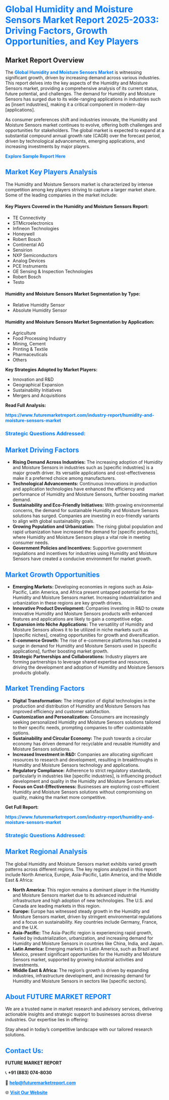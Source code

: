 <h1 style="color: #007BFF;">Global Humidity and Moisture Sensors Market Report 2025-2033: Driving Factors, Growth Opportunities, and Key Players</h1>

<section id="overview">
<h2>Market Report Overview</h2>
<p>The <a href="https://www.futuremarketreport.com/industry-report/humidity-and-moisture-sensors-market" style="color: #007BFF; text-decoration: none;"><strong>Global Humidity and Moisture Sensors Market</strong></a> is witnessing significant growth, driven by increasing demand across various industries. This report delves into the key aspects of the Humidity and Moisture Sensors market, providing a comprehensive analysis of its current status, future potential, and challenges. The demand for Humidity and Moisture Sensors has surged due to its wide-ranging applications in industries such as [insert industries], making it a critical component in modern-day [applications].</p>
<p>As consumer preferences shift and industries innovate, the Humidity and Moisture Sensors market continues to evolve, offering both challenges and opportunities for stakeholders. The global market is expected to expand at a substantial compound annual growth rate (CAGR) over the forecast period, driven by technological advancements, emerging applications, and increasing investments by major players.</p>
</section>

<section id="overview">
<p><a href="https://www.futuremarketreport.com/request-sample/reportId=116061" style="color: #007BFF; text-decoration: none;"><strong>Explore Sample Report Here</strong></a></p>
</section>

<section id="key-players">
<h2 style="color: #007BFF;">Market Key Players Analysis</h2>
<p>The Humidity and Moisture Sensors market is characterized by intense competition among key players striving to capture a larger market share. Some of the leading companies in the market include:</p>
<h4>Key Players Covered in the Humidity and Moisture Sensors Report:</h4>
<ul><li>TE Connectivity</li><li>STMicroelectronics</li><li>Infineon Technologies</li><li>Honeywell</li><li>Robert Bosch</li><li>Continental AG</li><li>Sensirion</li><li>NXP Semiconductors</li><li>Analog Devices</li><li>PCE Instruments</li><li>GE Sensing &amp; Inspection Technologies</li><li>Robert Bosch</li><li>Testo</li></ul>
<h4>Humidity and Moisture Sensors Market Segmentation by Type:</h4>
<ul><li>Relative Humidity Sensor</li><li>Absolute Humidity Sensor</li></ul>

<h4>Humidity and Moisture Sensors Market Segmentation by Application:</h4>
<ul><li>Agriculture</li><li>Food Processing Industry</li><li>Mining, Cement</li><li>Printing &amp; Textile</li><li>Pharmaceuticals</li><li>Others</li></ul>
<p><strong>Key Strategies Adopted by Market Players:</strong></p>
<ul>
<li>Innovation and R&D</li>
<li>Geographical Expansion</li>
<li>Sustainability Initiatives</li>
<li>Mergers and Acquisitions</li>
</ul>
</section>

<section>
<p><strong>Read Full Analysis: </strong></p><a href="https://www.futuremarketreport.com/industry-report/humidity-and-moisture-sensors-market" style="color: #007BFF; text-decoration: none;"><strong>https://www.futuremarketreport.com/industry-report/humidity-and-moisture-sensors-market</strong></a>
<h3 style="color: #007BFF;">Strategic Questions Addressed:</h3>
</section>

<section id="driving-factors">
<h2 style="color: #007BFF;">Market Driving Factors</h2>
<ul>
<li><strong>Rising Demand Across Industries:</strong> The increasing adoption of Humidity and Moisture Sensors in industries such as [specific industries] is a major growth driver. Its versatile applications and cost-effectiveness make it a preferred choice among manufacturers.</li>
<li><strong>Technological Advancements:</strong> Continuous innovations in production and application technologies have enhanced the efficiency and performance of Humidity and Moisture Sensors, further boosting market demand.</li>
<li><strong>Sustainability and Eco-Friendly Initiatives:</strong> With growing environmental concerns, the demand for sustainable Humidity and Moisture Sensors solutions has surged. Companies are investing in eco-friendly variants to align with global sustainability goals.</li>
<li><strong>Growing Population and Urbanization:</strong> The rising global population and rapid urbanization have increased the demand for [specific products], where Humidity and Moisture Sensors plays a vital role in meeting consumer needs.</li>
<li><strong>Government Policies and Incentives:</strong> Supportive government regulations and incentives for industries using Humidity and Moisture Sensors have created a conducive environment for market growth.</li>
</ul>
</section>

<section id="growth-opportunities">
<h2 style="color: #007BFF;">Market Growth Opportunities</h2>
<ul>
<li><strong>Emerging Markets:</strong> Developing economies in regions such as Asia-Pacific, Latin America, and Africa present untapped potential for the Humidity and Moisture Sensors market. Increasing industrialization and urbanization in these regions are key growth drivers.</li>
<li><strong>Innovative Product Development:</strong> Companies investing in R&D to create innovative Humidity and Moisture Sensors products with enhanced features and applications are likely to gain a competitive edge.</li>
<li><strong>Expansion into Niche Applications:</strong> The versatility of Humidity and Moisture Sensors allows it to be utilized in niche markets such as [specific niches], creating opportunities for growth and diversification.</li>
<li><strong>E-commerce Growth:</strong> The rise of e-commerce platforms has created a surge in demand for Humidity and Moisture Sensors used in [specific applications], further boosting market growth.</li>
<li><strong>Strategic Partnerships and Collaborations:</strong> Industry players are forming partnerships to leverage shared expertise and resources, driving the development and adoption of Humidity and Moisture Sensors products globally.</li>
</ul>
</section>

<section id="trending-factors">
<h2 style="color: #007BFF;">Market Trending Factors</h2>
<ul>
<li><strong>Digital Transformation:</strong> The integration of digital technologies in the production and distribution of Humidity and Moisture Sensors has improved efficiency and customer satisfaction.</li>
<li><strong>Customization and Personalization:</strong> Consumers are increasingly seeking personalized Humidity and Moisture Sensors solutions tailored to their specific needs, prompting companies to offer customizable options.</li>
<li><strong>Sustainability and Circular Economy:</strong> The push towards a circular economy has driven demand for recyclable and reusable Humidity and Moisture Sensors solutions.</li>
<li><strong>Increased Investment in R&D:</strong> Companies are allocating significant resources to research and development, resulting in breakthroughs in Humidity and Moisture Sensors technology and applications.</li>
<li><strong>Regulatory Compliance:</strong> Adherence to strict regulatory standards, particularly in industries like [specific industries], is influencing product development and quality in the Humidity and Moisture Sensors market.</li>
<li><strong>Focus on Cost-Effectiveness:</strong> Businesses are exploring cost-efficient Humidity and Moisture Sensors solutions without compromising on quality, making the market more competitive.</li>
</ul>
</section>

<section>
<p><strong>Get Full Report: </strong></p><a href="https://www.futuremarketreport.com/industry-report/humidity-and-moisture-sensors-market" style="color: #007BFF; text-decoration: none;"><strong>https://www.futuremarketreport.com/industry-report/humidity-and-moisture-sensors-market</strong></a>
<h3 style="color: #007BFF;">Strategic Questions Addressed:</h3>
</section>


<section id="regional-analysis">
<h2 style="color: #007BFF;">Market Regional Analysis</h2>
<p>The global Humidity and Moisture Sensors market exhibits varied growth patterns across different regions. The key regions analyzed in this report include North America, Europe, Asia-Pacific, Latin America, and the Middle East & Africa:</p>
<ul>
<li><strong>North America:</strong> This region remains a dominant player in the Humidity and Moisture Sensors market due to its advanced industrial infrastructure and high adoption of new technologies. The U.S. and Canada are leading markets in this region.</li>
<li><strong>Europe:</strong> Europe has witnessed steady growth in the Humidity and Moisture Sensors market, driven by stringent environmental regulations and a focus on sustainability. Key countries include Germany, France, and the U.K.</li>
<li><strong>Asia-Pacific:</strong> The Asia-Pacific region is experiencing rapid growth, fueled by industrialization, urbanization, and increasing demand for Humidity and Moisture Sensors in countries like China, India, and Japan.</li>
<li><strong>Latin America:</strong> Emerging markets in Latin America, such as Brazil and Mexico, present significant opportunities for the Humidity and Moisture Sensors market, supported by growing industrial activities and investments.</li>
<li><strong>Middle East & Africa:</strong> The region’s growth is driven by expanding industries, infrastructure development, and increasing demand for Humidity and Moisture Sensors in sectors like [specific sectors].</li>
</ul>
</section>

<footer>
<h2 style="color: #007BFF;">About FUTURE MARKET REPORT</h2>
<p>We are a trusted name in market research and advisory services, delivering actionable insights and strategic support to businesses across diverse industries. Our expertise lies in offering:</p>

<p>Stay ahead in today’s competitive landscape with our tailored research solutions.</p>

<h2 style="color: #007BFF;">Contact Us:</h2>
<p><strong>FUTURE MARKET REPORT</strong></p>
<p>📞 <strong>+91 (883) 074-8030</strong></p>
<p>📧 <strong><a href="mailto:help@futuremarketreport.com" style="color: #007BFF;">help@futuremarketreport.com</a></strong></p>
<p>🌐 <strong><a href="https://www.futuremarketreport.com/" style="color: #007BFF;">Visit Our Website</a></strong></p>
</footer>